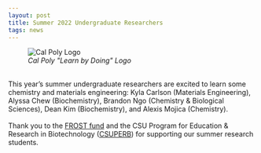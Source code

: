 ```yaml
---
layout: post
title: Summer 2022 Undergraduate Researchers
tags: news
---
```


<figure>
  <img src="https://lesliehamachi.github.io/images/CP_LBD.jpg" alt="Cal Poly Logo" title="Cal Poly Logo">
  <figcaption><em>Cal Poly "Learn by Doing" Logo</em></figcaption>
</figure>  
<br>
This year’s summer undergraduate researchers are excited to learn some chemistry and materials engineering: Kyla Carlson (Materials Engineering), Alyssa Chew (Biochemistry), Brandon Ngo (Chemistry & Biological Sciences), Dean Kim (Biochemistry), and Alexis Mojica (Chemistry).
<br><br>
Thank you to the <a href="https://cosam.calpoly.edu/frost-fund">FROST fund</a> and the CSU Program for Education & Research in Biotechnology (<a href="https://www2.calstate.edu/impact-of-the-csu/research/csuperb">CSUPERB</a>) for supporting our summer research students.
